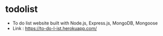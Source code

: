 # todolist
- To do list website built with Node.js, Express.js, MongoDB, Mongoose
- Link : https://to-do-l-ist.herokuapp.com/
